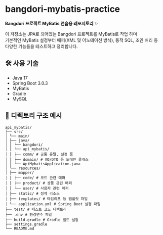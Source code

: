 # bangdori-mybatis-practice

**Bangdori 프로젝트 MyBatis 연습용 레포지토리** ✨

이 저장소는 JPA로 되어있는 Bangdori 프로젝트를 MyBatis로 작업 하며 <br/>
기본적인 MyBatis 설정부터 매퍼(XML 및 어노테이션 방식), 동적 SQL, 조인 처리 등 다양한 기능들을 테스트하고 정리합니다.

## 🛠️ 사용 기술

- Java 17
- Spring Boot 3.0.3
- MyBatis
- Gradle
- MySQL

## 📁 디렉토리 구조 예시

```code
api_mybatis/
├── src/
│ └── main/
│ ├── java/
│ │ └── bangdori/
│ │ └── api_mybatis/
│ │ ├── comm/ # 공통 유틸, 설정 등
│ │ ├── domain/ # VO/DTO 등 도메인 클래스
│ │ └── ApiMybatisApplication.java
│ └── resources/
│ ├── mapper/
│ │ ├── code/ # 코드 관련 매퍼
│ │ ├── product/ # 상품 관련 매퍼
│ │ └── user/ # 사용자 관련 매퍼
│ ├── static/ # 정적 리소스
│ ├── templates/ # 타임리프 등 템플릿 파일
│ └── application.yml # Spring Boot 설정 파일
├── test/ # 테스트 코드 디렉토리
├── .env # 환경변수 파일
├── build.gradle # Gradle 빌드 설정
├── settings.gradle
└── README.md
```
